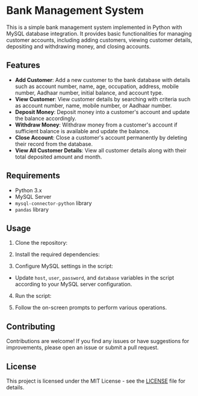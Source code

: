 # Bank Management System

This is a simple bank management system implemented in Python with MySQL database integration. It provides basic functionalities for managing customer accounts, including adding customers, viewing customer details, depositing and withdrawing money, and closing accounts.

## Features

- **Add Customer**: Add a new customer to the bank database with details such as account number, name, age, occupation, address, mobile number, Aadhaar number, initial balance, and account type.
- **View Customer**: View customer details by searching with criteria such as account number, name, mobile number, or Aadhaar number.
- **Deposit Money**: Deposit money into a customer's account and update the balance accordingly.
- **Withdraw Money**: Withdraw money from a customer's account if sufficient balance is available and update the balance.
- **Close Account**: Close a customer's account permanently by deleting their record from the database.
- **View All Customer Details**: View all customer details along with their total deposited amount and month.

## Requirements

- Python 3.x
- MySQL Server
- `mysql-connector-python` library
- `pandas` library

## Usage

1. Clone the repository:


2. Install the required dependencies:


3. Configure MySQL settings in the script:

- Update `host`, `user`, `password`, and `database` variables in the script according to your MySQL server configuration.

4. Run the script:


5. Follow the on-screen prompts to perform various operations.

## Contributing

Contributions are welcome! If you find any issues or have suggestions for improvements, please open an issue or submit a pull request.

## License

This project is licensed under the MIT License - see the [LICENSE](LICENSE) file for details.

